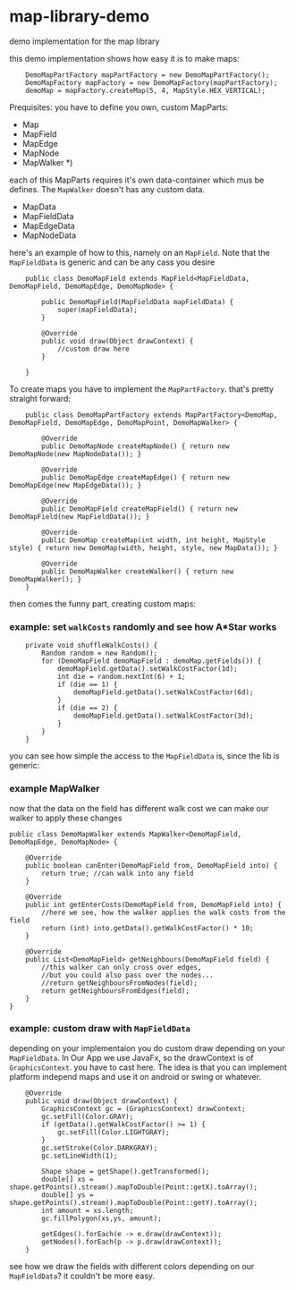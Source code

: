# map-library-demo
demo implementation for the map library

this demo implementation shows how easy it is to make maps:

```
    DemoMapPartFactory mapPartFactory = new DemoMapPartFactory();
    DemoMapFactory mapFactory = new DemoMapFactory(mapPartFactory);
    demoMap = mapFactory.createMap(5, 4, MapStyle.HEX_VERTICAL);
```

Prequisites:
you have to define you own, custom MapParts:

 + Map
 + MapField
 + MapEdge
 + MapNode
 + MapWalker *)

each of this MapParts requires it's own data-container which mus be defines. The ```MapWalker``` doesn't has
any custom data.

 + MapData
 + MapFieldData
 + MapEdgeData
 + MapNodeData

here's an example of how to this, namely on an ```MapField```. Note that the ```MapFieldData``` is generic and can be any cass you
desire

```
    public class DemoMapField extends MapField<MapFieldData, DemoMapField, DemoMapEdge, DemoMapNode> {

        public DemoMapField(MapFieldData mapFieldData) {
            super(mapFieldData);
        }

        @Override
        public void draw(Object drawContext) {
            //custom draw here
        }

    }
```

To create maps you have to implement the ```MapPartFactory```. that's pretty straight forward:

```
    public class DemoMapPartFactory extends MapPartFactory<DemoMap, DemoMapField, DemoMapEdge, DemoMapPoint, DemoMapWalker> {

        @Override
        public DemoMapNode createMapNode() { return new DemoMapNode(new MapNodeData()); }

        @Override
        public DemoMapEdge createMapEdge() { return new DemoMapEdge(new MapEdgeData()); }

        @Override
        public DemoMapField createMapField() { return new DemoMapField(new MapFieldData()); }

        @Override
        public DemoMap createMap(int width, int height, MapStyle style) { return new DemoMap(width, height, style, new MapData()); }

        @Override
        public DemoMapWalker createWalker() { return new DemoMapWalker(); }
    }
```

then comes the funny part, creating custom maps:

### example: set ```walkCosts``` randomly and see how A*Star works
```
    private void shuffleWalkCosts() {
        Random random = new Random();
        for (DemoMapField demoMapField : demoMap.getFields()) {
            demoMapField.getData().setWalkCostFactor(1d);
            int die = random.nextInt(6) + 1;
            if (die == 1) {
                demoMapField.getData().setWalkCostFactor(6d);
            }
            if (die == 2) {
                demoMapField.getData().setWalkCostFactor(3d);
            }
        }
    }
```
you can see how simple the access to the ```MapFieldData``` is, since the lib is generic:

### example MapWalker
now that the data on the field has different walk cost we can make our walker to apply these changes

```
public class DemoMapWalker extends MapWalker<DemoMapField, DemoMapEdge, DemoMapNode> {

    @Override
    public boolean canEnter(DemoMapField from, DemoMapField into) {
        return true; //can walk into any field
    }

    @Override
    public int getEnterCosts(DemoMapField from, DemoMapField into) {
        //here we see, how the walker applies the walk costs from the field
        return (int) into.getData().getWalkCostFactor() * 10;
    }

    @Override
    public List<DemoMapField> getNeighbours(DemoMapField field) {
        //this walker can only cross over edges,
        //but you could also pass over the nodes...
        //return getNeighboursFromNodes(field);
        return getNeighboursFromEdges(field);
    }
}
```

### example: custom draw with ```MapFieldData```
depending on your implementaion you do custom draw depending on your ```MapFieldData```. In Our App we use JavaFx,
so the drawContext is of ```GraphicsContext```. you have to cast here. The idea is that you can implement
platform independ maps and use it on android or swing or whatever.

```
    @Override
    public void draw(Object drawContext) {
        GraphicsContext gc = (GraphicsContext) drawContext;
        gc.setFill(Color.GRAY);
        if (getData().getWalkCostFactor() >= 1) {
            gc.setFill(Color.LIGHTGRAY);
        }
        gc.setStroke(Color.DARKGRAY);
        gc.setLineWidth(1);

        Shape shape = getShape().getTransformed();
        double[] xs = shape.getPoints().stream().mapToDouble(Point::getX).toArray();
        double[] ys = shape.getPoints().stream().mapToDouble(Point::getY).toArray();
        int amount = xs.length;
        gc.fillPolygon(xs,ys, amount);

        getEdges().forEach(e -> e.draw(drawContext));
        getNodes().forEach(p -> p.draw(drawContext));
    }
```

see how we draw the fields with different colors depending on our ```MapFieldData```? it couldn't be more easy.
